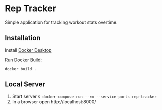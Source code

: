 # Rep Tracker
Simple application for tracking workout stats overtime.

## Installation

Install [Docker Desktop](https://docs.docker.com/get-docker/)

Run Docker Build:
```
docker build .
```

## Local Server
1. Start server `$ docker-compose run --rm --service-ports rep-tracker`
2. In a browser open http://localhost:8000/

